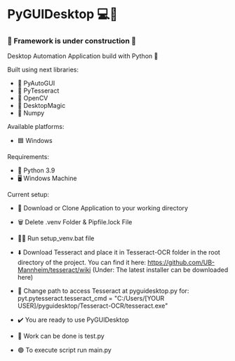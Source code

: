 # PyGUIDesktop 💻🤖


### 🚧 Framework is under construction 🚧

Desktop Automation Application build with Python 🐍

Built using next libraries:
- 🦾 PyAutoGUI
- 📜 PyTesseract
- 👀 OpenCV
- 🎱 DesktopMagic
- 🔢 Numpy

Available platforms:
- 🟦 Windows

Requirements:
- 🐍 Python 3.9
- 🖥️ Windows Machine

Current setup:
- 📩 Download or Clone Application to your working directory
- 🗑️ Delete .venv Folder & Pipfile.lock File
- 🏃‍♀️ Run setup_venv.bat file
- ⬇️ Download Tesseract and place it in Tesseract-OCR folder in the root directory of the project. 
        You can find it here: https://github.com/UB-Mannheim/tesseract/wiki (Under: The latest installer can be downloaded here)

- 🔄 Change path to access Tesseract at pyguidesktop.py for:
        pyt.pytesseract.tesseract_cmd = "C:/Users/[YOUR USER]/pyguidesktop/Tesseract-OCR/tesseract.exe"
- ✔️ You are ready to use PyGUIDesktop
- 📍 Work can be done is test.py
- 🟢 To execute script run main.py 
